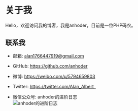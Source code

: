 # 关于我

Hello，欢迎访问我的博客，我是anhoder，目前是一位PHP码农。

## 联系我

- 邮箱: alan1766447919@gmail.com

- GitHub: https://github.com/anhoder

- 微博: https://weibo.com/u/5794659803

- Twitter: https://twitter.com/Alan_Albert_

- 微信公众号: anhoder的进阶日志
<br />![anhoder的进阶日志](https://mp.weixin.qq.com/mp/qrcode?scene=10000005&size=102&__biz=MzIzNDU0NTc4OA==&mid=100000001&idx=1&sn=34f05b9196beb41e8561cbdfc5de26f5&send_time=1566403069)


